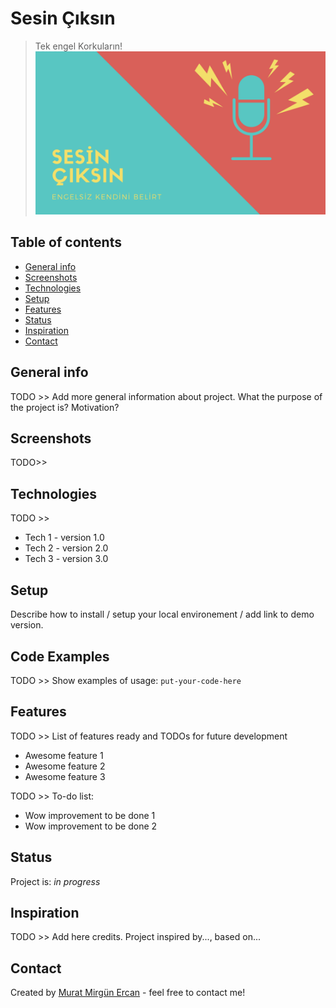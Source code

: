 # Sesin Çıksın
> Tek engel Korkuların!
![Example screenshot](./img/ses.png)  
## Table of contents
* [General info](#general-info)
* [Screenshots](#screenshots)
* [Technologies](#technologies)
* [Setup](#setup)
* [Features](#features)
* [Status](#status)
* [Inspiration](#inspiration)
* [Contact](#contact)

## General info
TODO >>
Add more general information about project. What the purpose of the project is? Motivation?

## Screenshots
TODO>>

## Technologies
TODO >>
* Tech 1 - version 1.0
* Tech 2 - version 2.0
* Tech 3 - version 3.0

## Setup
Describe how to install / setup your local environement / add link to demo version.

## Code Examples
TODO >> Show examples of usage:
`put-your-code-here`

## Features
TODO >> List of features ready and TODOs for future development
* Awesome feature 1
* Awesome feature 2
* Awesome feature 3

TODO >> To-do list:
* Wow improvement to be done 1
* Wow improvement to be done 2

## Status
Project is: _in progress_

## Inspiration
TODO >> Add here credits. Project inspired by..., based on...

## Contact
Created by [Murat Mirgün Ercan](https://murat.codes/) - feel free to contact me!